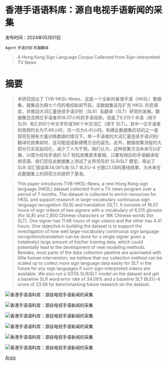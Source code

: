# 香港手语语料库：源自电视手语新闻的采集

发布时间：2024年05月01日

`Agent` `手语识别` `机器翻译`

> A Hong Kong Sign Language Corpus Collected from Sign-interpreted TV News

# 摘要

> 本研究提出了 TVB-HKSL-News，这是一个全新的香港手语（HKSL）数据集，搜集自为期七个月的电视新闻节目。该数据集旨在扩充 HKSL 的资源库，并推动大词汇量连续手语识别（SLR）及翻译（SLT）研究的发展。数据集包含两位手语者共16.07小时的手语视频，涵盖了6,515个术语（用于 SLR）和2,850个中文字符或18K个中文词汇（用于 SLT）。其中一位手语者的视频时长为11.66小时，另一位为4.41小时。构建此数据集的目的之一是探究在拥有大量训练数据的情况下，单一手语者的大词汇量连续手语识别/翻译的效果如何，这可能促成新建模方法的诞生。此外，数据收集流程的大部分已实现自动化，减少了人为干预。我们认为，这种收集方法未来可以扩展，以便为任何手语的 SLT 轻松收集更多数据，只要有相应的手语翻译视频资源。我们还在此数据集上测试了业界领先的 SLR/SLT 模型，得出了 SLR 词汇错误率34.08%和 SLT BLEU-4 分数23.58的基线结果，为未来在此数据集上的研究方向提供了基准。

> This paper introduces TVB-HKSL-News, a new Hong Kong sign language (HKSL) dataset collected from a TV news program over a period of 7 months. The dataset is collected to enrich resources for HKSL and support research in large-vocabulary continuous sign language recognition (SLR) and translation (SLT). It consists of 16.07 hours of sign videos of two signers with a vocabulary of 6,515 glosses (for SLR) and 2,850 Chinese characters or 18K Chinese words (for SLT). One signer has 11.66 hours of sign videos and the other has 4.41 hours. One objective in building the dataset is to support the investigation of how well large-vocabulary continuous sign language recognition/translation can be done for a single signer given a (relatively) large amount of his/her training data, which could potentially lead to the development of new modeling methods. Besides, most parts of the data collection pipeline are automated with little human intervention; we believe that our collection method can be scaled up to collect more sign language data easily for SLT in the future for any sign languages if such sign-interpreted videos are available. We also run a SOTA SLR/SLT model on the dataset and get a baseline SLR word error rate of 34.08% and a baseline SLT BLEU-4 score of 23.58 for benchmarking future research on the dataset.

![香港手语语料库：源自电视手语新闻的采集](../../..//opt/data/Projects/HuggingArxiv/paper_images/2405.00980/news.png)

![香港手语语料库：源自电视手语新闻的采集](../../..//opt/data/Projects/HuggingArxiv/paper_images/2405.00980/x1.png)

![香港手语语料库：源自电视手语新闻的采集](../../..//opt/data/Projects/HuggingArxiv/paper_images/2405.00980/x2.png)

![香港手语语料库：源自电视手语新闻的采集](../../..//opt/data/Projects/HuggingArxiv/paper_images/2405.00980/x3.png)

![香港手语语料库：源自电视手语新闻的采集](../../..//opt/data/Projects/HuggingArxiv/paper_images/2405.00980/x4.png)

![香港手语语料库：源自电视手语新闻的采集](../../..//opt/data/Projects/HuggingArxiv/paper_images/2405.00980/x5.png)

[Arxiv](https://arxiv.org/abs/2405.00980)